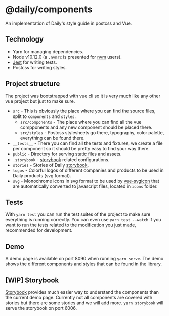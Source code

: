 # @daily/components

An implementation of Daily's style guide in postcss and Vue.

## Technology

* Yarn for managing dependencies.
* Node v10.12.0 (a `.nvmrc` is presented for [nvm](https://github.com/nvm-sh/nvm) users).
* [Jest](https://jestjs.io/) for writing tests.
* Postcss for writing styles.

## Project structure

The project was bootstrapped with vue cli so it is very much like any other vue project but just to make sure.
* `src` - This is obviously the place where you can find the source files, split to `components` and `styles`.
  * `src/components` - The place where you can find all the vue compponents and any new component should be placed there.
  * `src/styles` - Postcss stylesheets go there, typography, color palette, everything can be found there.
* `__tests__` - There you can find all the tests and fixtures, we create a file per component so it should be pretty easy to find your way there.
* `public` - Directory for serving static files and assets.
* `.storybook` - [storybook][storybook] related configurations.
* `stories` - Stories of Daily [storybook][storybook].
* `logos` - Colorful logos of different companies and products to be used in Daily products (svg format).
* `svg` - Monochrome icons in svg format to be used by [vue-svgicon](https://www.npmjs.com/package/vue-svgicon) that are automatically converted to javascript files, located in `icons` folder.

## Tests

With `yarn test` you can run the test suites of the project to make sure everything is running correctly.
You can even use `yarn test --watch` if you want to run the tests related to the modification you just made, recommended for development.

## Demo

A demo page is available on port 8090 when running `yarn serve`.
The demo shows the different components and styles that can be found in the library.

## [WIP] Storybook

[Storybook][storybook] provides much easier way to understand the components than the current demo page.
Currently not all components are covered with stories but there are some stories and we will add more.
`yarn storybook` will serve the storybook on port 6006.

[storybook]: https://storybook.js.org/
